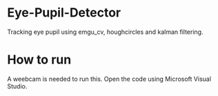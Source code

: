 # Eye-Pupil-Detector

Tracking eye pupil using emgu_cv, houghcircles and kalman filtering.

# How to run
A weebcam is needed to run this. Open the code using Microsoft Visual Studio.
